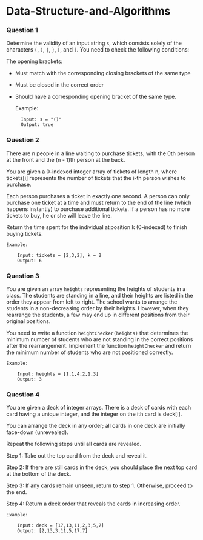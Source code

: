 # Data-Structure-and-Algorithms


### Question 1
Determine the validity of an input string `s`, which consists solely of the characters `(`, `)`, `{`, `}`, `[`, and `]`. You need to check the following conditions:

The opening brackets:

- Must match with the corresponding closing brackets of the same type

- Must be closed in the correct order

- Should have a corresponding opening bracket of the same type.


    Example:

        Input: s = "()"
        Output: true



### Question 2
There are n people in a line waiting to purchase tickets, with the 0th person at the front and the (n - 1)th person at the back.

You are given a 0-indexed integer array of tickets of length n, where tickets[i] represents the number of tickets that the i-th person wishes to purchase.

Each person purchases a ticket in exactly one second. A person can only purchase one ticket at a time and must return to the end of the line (which happens instantly) to purchase additional tickets. If a person has no more tickets to buy, he or she will leave the line.

Return the time spent for the individual at position k (0-indexed) to finish buying tickets.

    Example:

        Input: tickets = [2,3,2], k = 2
        Output: 6



### Question 3
You are given an array `heights` representing the heights of students in a class. The students are standing in a line, and their heights are listed in the order they appear from left to right. The school wants to arrange the students in a non-decreasing order by their heights. However, when they rearrange the students, a few may end up in different positions from their original positions.

You need to write a function `heightChecker(heights)` that determines the minimum number of students who are not standing in the correct positions after the rearrangement. Implement the function `heightChecker` and return the minimum number of students who are not positioned correctly.

    Example:

        Input: heights = [1,1,4,2,1,3]
        Output: 3



### Question 4
You are given a deck of integer arrays. There is a deck of cards with each card having a unique integer, and the integer on the ith card is deck[i].

You can arrange the deck in any order; all cards in one deck are initially face-down (unrevealed).

Repeat the following steps until all cards are revealed.

Step 1: Take out the top card from the deck and reveal it.

Step 2: If there are still cards in the deck, you should place the next top card at the bottom of the deck.

Step 3: If any cards remain unseen, return to step 1. Otherwise, proceed to the end.

Step 4: Return a deck order that reveals the cards in increasing order.

    Example:

        Input: deck = [17,13,11,2,3,5,7]
        Output: [2,13,3,11,5,17,7]

